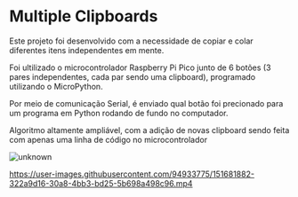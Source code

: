 # Multiple Clipboards

Este projeto foi desenvolvido com a necessidade de copiar e colar diferentes itens independentes em mente.

Foi ultilizado o microcontrolador Raspberry Pi Pico junto de 6 botões (3 pares independentes, cada par sendo uma clipboard), programado utilizando o MicroPython.

Por meio de comunicação Serial, é enviado qual botão foi precionado para um programa em Python rodando de fundo no computador.

Algoritmo altamente ampliável, com a adição de novas clipboard sendo feita com apenas uma linha de código no microcontrolador

![unknown](https://user-images.githubusercontent.com/94933775/151681874-0431e758-8e2f-4473-bcf7-c4a807e20bf9.png)

https://user-images.githubusercontent.com/94933775/151681882-322a9d16-30a8-4bb3-bd25-5b698a498c96.mp4
